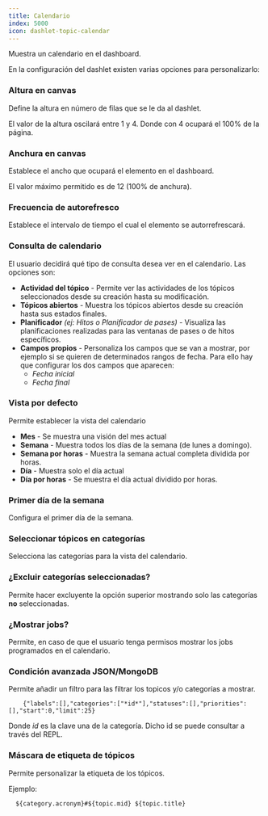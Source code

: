```yaml
---
title: Calendario
index: 5000
icon: dashlet-topic-calendar
---
```


Muestra un calendario en el dashboard.

En la configuración del dashlet existen varias opciones para personalizarlo:

### Altura en canvas

Define la altura en número de filas que se le da al dashlet.

El valor de la altura oscilará entre 1 y 4. Donde con 4 ocupará el 100% de la página.

### Anchura en canvas

Establece el ancho que ocupará el elemento en el dashboard.

El valor máximo permitido es de 12 (100% de anchura).

### Frecuencia de autorefresco

Establece el intervalo de tiempo el cual el elemento se autorrefrescará.

### Consulta de calendario

El usuario decidirá qué tipo de consulta desea ver en el calendario. Las opciones son:

- **Actividad del tópico** - Permite ver las actividades de los tópicos seleccionados desde su creación hasta su
  modificación.
- **Tópicos abiertos** - Muestra los tópicos abiertos desde su creación hasta sus estados finales.
- **Planificador** *(ej: Hitos o Planificador de pases)* - Visualiza las planificaciones realizadas para las ventanas de
  pases o de hitos específicos.
- **Campos propios** - Personaliza los campos que se van a mostrar, por ejemplo si se quieren de determinados rangos de
  fecha. Para ello hay que configurar los dos campos que aparecen:
    - *Fecha inicial*
    - *Fecha final*

### Vista por defecto

Permite establecer la vista del calendario

- **Mes** - Se muestra una visión del mes actual
- **Semana** - Muestra todos los días de la semana (de lunes a domingo).
- **Semana por horas** - Muestra la semana actual completa dividida por horas.
- **Día** - Muestra solo el día actual
- **Día por horas** - Se muestra el día actual dividido por horas.

### Primer día de la semana

Configura el primer día de la semana.

### Seleccionar tópicos en categorías

Selecciona las categorías para la vista del calendario.

### ¿Excluir categorías seleccionadas?

Permite hacer excluyente la opción superior mostrando solo las categorías **no** seleccionadas.

### ¿Mostrar jobs?

Permite, en caso de que el usuario tenga permisos mostrar los jobs programados en el calendario.

### Condición avanzada JSON/MongoDB

Permite añadir un filtro para las filtrar los topicos y/o categorías a mostrar.

        {"labels":[],"categories":["*id*"],"statuses":[],"priorities":[],"start":0,"limit":25}


Donde *id* es la clave una de la categoría. Dicho id se puede consultar a través del REPL.

### Máscara de etiqueta de tópicos

Permite personalizar la etiqueta de los tópicos.

Ejemplo:

      ${category.acronym}#${topic.mid} ${topic.title}
